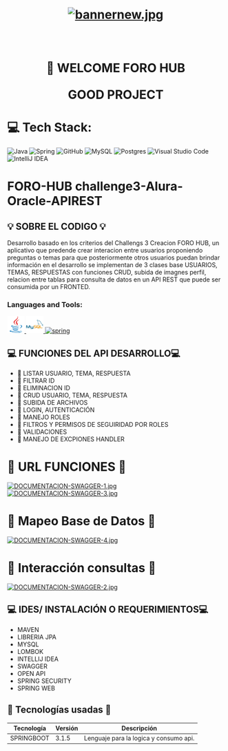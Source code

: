 
<div align="center">
  <h1 align="center">

[![bannernew.jpg](https://i.postimg.cc/NF3tGNQX/bannernew.jpg)](https://postimg.cc/8fm9tmJk)

<br />
 
👋 WELCOME FORO HUB



GOOD PROJECT
<br />

  </h1>
</div>

# 💻 Tech Stack:
![Java](https://img.shields.io/badge/java-%23ED8B00.svg?style=for-the-badge&logo=java&logoColor=white) ![Spring](https://img.shields.io/badge/spring-%236DB33F.svg?style=for-the-badge&logo=spring&logoColor=white) ![GitHub](https://img.shields.io/badge/GitHub-%23121011.svg?style=for-the-badge&logo=github&logoColor=white) ![MySQL](https://img.shields.io/badge/mysql-4479A1.svg?style=for-the-badge&logo=mysql&logoColor=white) ![Postgres](https://img.shields.io/badge/postgres-%23316192.svg?style=for-the-badge&logo=postgresql&logoColor=white) ![Visual Studio Code](https://img.shields.io/badge/Visual%20Studio%20Code-0078d7.svg?style=for-the-badge&logo=visual-studio-code&logoColor=white) ![IntelliJ IDEA](https://img.shields.io/badge/IntelliJIDEA-000000.svg?style=for-the-badge&logo=intellij-idea&logoColor=white)


# FORO-HUB challenge3-Alura-Oracle-APIREST


## 💡 SOBRE EL CODIGO 💡
Desarrollo basado en los criterios del Challengs 3 Creacion FORO HUB, un aplicativo que predende crear interacion entre usuarios proponiendo preguntas o temas para que posteriormente otros usuarios puedan brindar información en el desarrollo se implementan de 3 clases base USUARIOS, TEMAS, RESPUESTAS con funciones CRUD, subida de imagnes perfil, relacion entre tablas para consulta de datos en un API REST que puede ser consumida por un FRONTED.
<h3 align="left">Languages and Tools:</h3>
<p align="left"> </a> </a> <a href="https://www.java.com" target="_blank" rel="noreferrer"> <img src="https://raw.githubusercontent.com/devicons/devicon/master/icons/java/java-original.svg" alt="java" width="40" height="40"/> </a>    <a href="https://www.mysql.com/" target="_blank" rel="noreferrer"> <img src="https://raw.githubusercontent.com/devicons/devicon/master/icons/mysql/mysql-original-wordmark.svg" alt="mysql" width="40" height="40"/> </a> <a href="https://spring.io/" target="_blank" rel="noreferrer"> <img src="https://www.vectorlogo.zone/logos/springio/springio-icon.svg" alt="spring" width="40" height="40"/> </a> </p>


## 💻 FUNCIONES DEL API DESARROLLO💻
- 🌟 LISTAR USUARIO, TEMA, RESPUESTA
- 🌟 FILTRAR ID
- 🌟 ELIMINACION ID
- 🌟 CRUD USUARIO, TEMA, RESPUESTA
- 🌟 SUBIDA DE ARCHIVOS
- 🌟 LOGIN, AUTENTICACIÓN
- 🌟 MANEJO ROLES
- 🌟 FILTROS Y PERMISOS DE SEGUIRIDAD POR ROLES
- 🌟 VALIDACIONES
- 🌟 MANEJO DE EXCPIONES HANDLER


# 🌟   URL FUNCIONES   🌟
[![DOCUMENTACION-SWAGGER-1.jpg](https://i.postimg.cc/CLrMXNyw/DOCUMENTACION-SWAGGER-1.jpg)](https://postimg.cc/xcHSbLTZ)
[![DOCUMENTACION-SWAGGER-3.jpg](https://i.postimg.cc/m2c3PzpL/DOCUMENTACION-SWAGGER-3.jpg)](https://postimg.cc/w7pRPvdZ)

# 🌟   Mapeo Base de Datos   🌟
[![DOCUMENTACION-SWAGGER-4.jpg](https://i.postimg.cc/3rBxChn4/DOCUMENTACION-SWAGGER-4.jpg)](https://postimg.cc/hhXnckFc)

# 🌟   Interacción consultas   🌟
[![DOCUMENTACION-SWAGGER-2.jpg](https://i.postimg.cc/GhmhXf5M/DOCUMENTACION-SWAGGER-2.jpg)](https://postimg.cc/3WzTRt7p)

## 💻 IDES/ INSTALACIÓN O REQUERIMIENTOS💻
- MAVEN
- LIBRERIA JPA 
- MYSQL
- LOMBOK
- INTELLIJ IDEA
- SWAGGER
- OPEN API
- SPRING SECURITY
- SPRING WEB

## 🌟 Tecnologías usadas 🌟
| Tecnología | Versión | Descripción                                                                     |
|------------|---------|---------------------------------------------------------------------------------|
|SPRINGBOOT       | 3.1.5       | Lenguaje para la logica y consumo api. |
